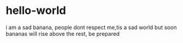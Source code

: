 # hello-world

i am a sad banana, people dont respect me,tis a sad world
but soon bananas will rise above the rest, be prepared
